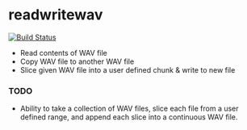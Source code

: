 # readwritewav  

[![Build Status](https://travis-ci.org/TeslasGhost/readwritewav.svg?branch=master)](https://travis-ci.org/TeslasGhost/readwritewav)  

* Read contents of WAV file
* Copy WAV file to another WAV file
* Slice given WAV file into a user defined chunk & write to new file

### TODO  
* Ability to take a collection of WAV files, slice each file from a user defined range, and append each slice into a continuous WAV file.
